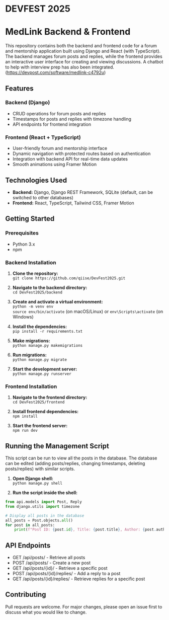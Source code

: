 # DEVFEST 2025

# MedLink Backend & Frontend

This repository contains both the backend and frontend code for a forum and mentorship application built using Django and React (with TypeScript). The backend manages forum posts and replies, while the frontend provides an interactive user interface for creating and viewing discussions. A chatbot to help with interview prep has also been integrated. (https://devpost.com/software/medlink-c4792u)

## Features

### Backend (Django)
- CRUD operations for forum posts and replies
- Timestamps for posts and replies with timezone handling
- API endpoints for frontend integration

### Frontend (React + TypeScript)
- User-friendly forum and mentorship interface
- Dynamic navigation with protected routes based on authentication
- Integration with backend API for real-time data updates
- Smooth animations using Framer Motion

## Technologies Used

- **Backend:** Django, Django REST Framework, SQLite (default, can be switched to other databases)
- **Frontend:** React, TypeScript, Tailwind CSS, Framer Motion

## Getting Started

### Prerequisites
- Python 3.x
- npm

### Backend Installation

1. **Clone the repository:**  
   `git clone https://github.com/qiise/DevFest2025.git`

2. **Navigate to the backend directory:**  
   `cd DevFest2025/backend`

3. **Create and activate a virtual environment:**  
   `python -m venv env`  
   `source env/bin/activate` (on macOS/Linux) or `env\Scripts\activate` (on Windows)

4. **Install the dependencies:**  
   `pip install -r requirements.txt`

5. **Make migrations:**  
   `python manage.py makemigrations`

6. **Run migrations:**  
   `python manage.py migrate`

7. **Start the development server:**  
   `python manage.py runserver`

### Frontend Installation

1. **Navigate to the frontend directory:**  
   `cd DevFest2025/frontend`

2. **Install frontend dependencies:**  
   `npm install`

3. **Start the frontend server:**  
   `npm run dev`

## Running the Management Script

This script can be run to view all the posts in the database. The database can be edited (adding posts/replies, changing timestamps, deleting posts/replies) with similar scripts.

1. **Open Django shell:**  
   `python manage.py shell`

2. **Run the script inside the shell:**

```python
from api.models import Post, Reply
from django.utils import timezone

# Display all posts in the database
all_posts = Post.objects.all()
for post in all_posts:
    print(f"Post ID: {post.id}, Title: {post.title}, Author: {post.author}, Timestamp: {post.timestamp}, Replies: {post.replies}")
```

## API Endpoints
- GET /api/posts/ - Retrieve all posts
- POST /api/posts/ - Create a new post
- GET /api/posts/{id}/ - Retrieve a specific post
- POST /api/posts/{id}/replies/ - Add a reply to a post
- GET /api/posts/{id}/replies/ - Retrieve replies for a specific post

## Contributing
Pull requests are welcome. For major changes, please open an issue first to discuss what you would like to change.
